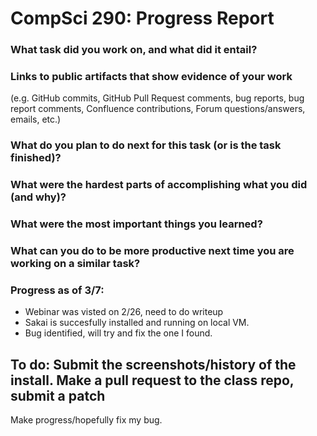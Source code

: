 CompSci 290: Progress Report
===================

### What task did you work on, and what did it entail?

### Links to public artifacts that show evidence of your work
  (e.g. GitHub commits, GitHub Pull Request comments,
  bug reports, bug report comments, Confluence contributions, Forum
  questions/answers, emails, etc.)

### What do you plan to do next for this task (or is the task finished)?

### What were the hardest parts of accomplishing what you did (and why)?

### What were the most important things you learned?

### What can you do to be more productive next time you are working on a similar task?

### Progress as of 3/7:
 * Webinar was visted on 2/26, need to do writeup
 * Sakai is succesfully installed and running on local VM.
 * Bug identified, will try and fix the one I found.

To do:
  Submit the screenshots/history of the install.
  Make a pull request to the class repo, submit a patch
  -
  Make progress/hopefully fix my bug.
